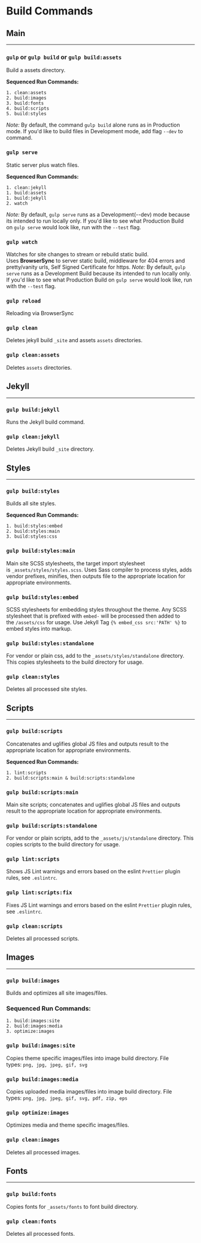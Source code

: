 # Build Commands

## **Main**

---

### **`gulp` or `gulp build` or `gulp build:assets`**

Build a assets directory.

**Sequenced Run Commands:**

    1. clean:assets
    2. build:images
    3. build:fonts
    4. build:scripts
    5. build:styles

*Note:* By default, the command `gulp build` alone runs as in Production mode. If you'd like to build files in Development mode, add flag `--dev` to command.

### **`gulp serve`**

Static server plus watch files.

**Sequenced Run Commands:**

    1. clean:jekyll
    1. build:assets
    1. build:jekyll
    2. watch

*Note:* By default, `gulp serve` runs as a Development(--dev) mode because its intended to run locally only. If you'd like to see what Production Build on `gulp serve` would look like, run with the `--test` flag.

### **`gulp watch`**

Watches for site changes to stream or rebuild static build. Uses **BrowserSync** to server static build, middleware for 404 errors and pretty/vanity urls, Self Signed Certificate for https. *Note:* By default, `gulp serve` runs as a Development Build because its intended to run locally only. If you'd like to see what Production Build on `gulp serve` would look like, run with the `--test` flag.

### **`gulp reload`**

Reloading via BrowserSync

### **`gulp clean`**

Deletes jekyll build `_site` and assets `assets` directories.

### **`gulp clean:assets`**

Deletes `assets` directories.

## **Jekyll**

---

### **`gulp build:jekyll`**

Runs the Jekyll build command.

### **`gulp clean:jekyll`**

Deletes Jekyll build `_site` directory.

## **Styles**

---

### **`gulp build:styles`**

Builds all site styles.

**Sequenced Run Commands:**

    1. build:styles:embed
    2. build:styles:main
    3. build:styles:css

### **`gulp build:styles:main`**

Main site SCSS stylesheets, the target import stylesheet is `_assets/styles/styles.scss`. Uses Sass compiler to process styles, adds vendor prefixes, minifies, then outputs file to the appropriate location for appropriate environments.

### **`gulp build:styles:embed`**

SCSS stylesheets for embedding styles throughout the theme. Any SCSS stylesheet that is prefixed with `embed-` will be processed then added to the `/assets/css` for usage. Use Jekyll Tag `{% embed_css src:'PATH' %}` to embed styles into markup.

### **`gulp build:styles:standalone`**

For vendor or plain css, add to the `_assets/styles/standalone` directory. This copies stylesheets to the build directory for usage.

### **`gulp clean:styles`**

Deletes all processed site styles.

## **Scripts**

---

### **`gulp build:scripts`**

Concatenates and uglifies global JS files and outputs result to the appropriate location for appropriate environments.

**Sequenced Run Commands:**

    1. lint:scripts
    2. build:scripts:main & build:scripts:standalone

### **`gulp build:scripts:main`**

Main site scripts; concatenates and uglifies global JS files and outputs result to the appropriate location for appropriate environments.

### **`gulp build:scripts:standalone`**

For vendor or plain scripts, add to the `_assets/js/standalone` directory. This copies scripts to the build directory for usage.

### **`gulp lint:scripts`**

Shows JS Lint warnings and errors based on the eslint `Prettier` plugin rules, see `.eslintrc`.

### **`gulp lint:scripts:fix`**

Fixes JS Lint warnings and errors based on the eslint `Prettier` plugin rules, see `.eslintrc`.

### **`gulp clean:scripts`**

Deletes all processed scripts.

## **Images**

---

### **`gulp build:images`**

Builds and optimizes all site images/files.

### **Sequenced Run Commands:**

    1. build:images:site
    2. build:images:media
    3. optimize:images

### **`gulp build:images:site`**

Copies theme specific images/files into image build directory. File types: `png, jpg, jpeg, gif, svg`

### **`gulp build:images:media`**

Copies uploaded media images/files into image build directory. File types: `png, jpg, jpeg, gif, svg, pdf, zip, eps`

### **`gulp optimize:images`**

Optimizes media and theme specific images/files.

### **`gulp clean:images`**

Deletes all processed images.

## **Fonts**

---

### **`gulp build:fonts`**

Copies fonts for `_assets/fonts` to font build directory.

### **`gulp clean:fonts`**

Deletes all processed fonts.
